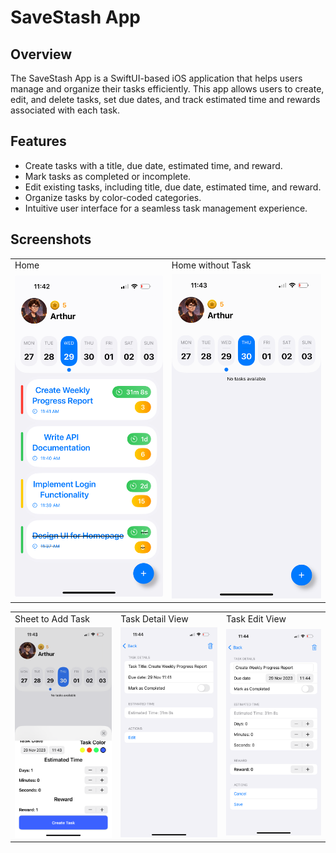 # SaveStash App

## Overview

The SaveStash App is a SwiftUI-based iOS application that helps users manage and organize their tasks efficiently. This app allows users to create, edit, and delete tasks, set due dates, and track estimated time and rewards associated with each task.

## Features

- Create tasks with a title, due date, estimated time, and reward.
- Mark tasks as completed or incomplete.
- Edit existing tasks, including title, due date, estimated time, and reward.
- Organize tasks by color-coded categories.
- Intuitive user interface for a seamless task management experience.

## Screenshots

<div align="center">

<table>
  <tr>
    <td>Home</td>
    <td>Home without Task</td>
  </tr>
  <tr>
    <td><img src="./screenshots/5.jpg" alt="Image 5" width="300px"></td>
    <td><img src="./screenshots/4.PNG" alt="Image 4" width="300px"></td>
  </tr>
</table>

<table>
    <tr>
        <td>Sheet to Add Task</td>
        <td>Task Detail View</td>
        <td>Task Edit View</td>
    </tr>
    <tr>
      <td><img src="./screenshots/3.PNG" alt="Image 3" width="300px"></td>
      <td><img src="./screenshots/2.PNG" alt="Image 2" width="300px"></td>
      <td><img src="./screenshots/1.PNG" alt="Image 1" width="300px"></td>
    </tr>
</table>

</div>
